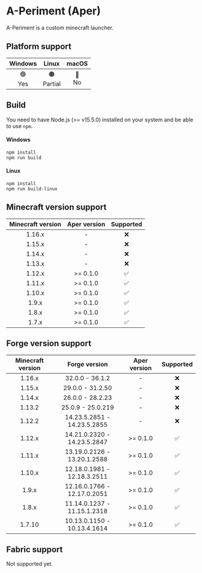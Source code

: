 # A-Periment (Aper)
A-Periment is a custom minecraft launcher.

## Platform support

| Windows     | Linux          | macOS      |
| :---------: | :------------: | :--------: |
| 🟢<br> Yes  | 🟠<br> Partial | 🔴<br> No |

## Build
You need to have Node.js (>= v15.5.0) installed on your system and be able to use `npm`.

#### Windows
```
npm install
npm run build
```

#### Linux
```
npm install
npm run build-linux
```

## Minecraft version support

| Minecraft version | Aper version | Supported |
| :---------------: | :----------: | :-------: |
| 1.16.x            | -            | ❌        |
| 1.15.x            | -            | ❌        |
| 1.14.x            | -            | ❌        |
| 1.13.x            | -            | ❌        |
| 1.12.x            | >= 0.1.0     | ✅        |
| 1.11.x            | >= 0.1.0     | ✅        |
| 1.10.x            | >= 0.1.0     | ✅        |
| 1.9.x             | >= 0.1.0     | ✅        |
| 1.8.x             | >= 0.1.0     | ✅        |
| 1.7.x             | >= 0.1.0     | ✅        |

## Forge version support

| Minecraft version | Forge version               | Aper version | Supported |
| :---------------: | :-------------------------: | :----------: | :-------: |
| 1.16.x            | 32.0.0 - 36.1.2             | -            | ❌        |
| 1.15.x            | 29.0.0 - 31.2.50            | -            | ❌        |
| 1.14.x            | 26.0.0 - 28.2.23            | -            | ❌        |
| 1.13.2            | 25.0.9 - 25.0.219           | -            | ❌        |
| 1.12.2            | 14.23.5.2851 - 14.23.5.2855 | -            | ❌        |
| 1.12.x            | 14.21.0.2320 - 14.23.5.2847 | >= 0.1.0     | ✅        |
| 1.11.x            | 13.19.0.2126 - 13.20.1.2588 | >= 0.1.0     | ✅        |
| 1.10.x            | 12.18.0.1981 - 12.18.3.2511 | >= 0.1.0     | ✅        |
| 1.9.x             | 12.16.0.1766 - 12.17.0.2051 | >= 0.1.0     | ✅        |
| 1.8.x             | 11.14.0.1237 - 11.15.1.2318 | >= 0.1.0     | ✅        |
| 1.7.10            | 10.13.0.1150 - 10.13.4.1614 | >= 0.1.0     | ✅        |

## Fabric support

Not supported yet.
